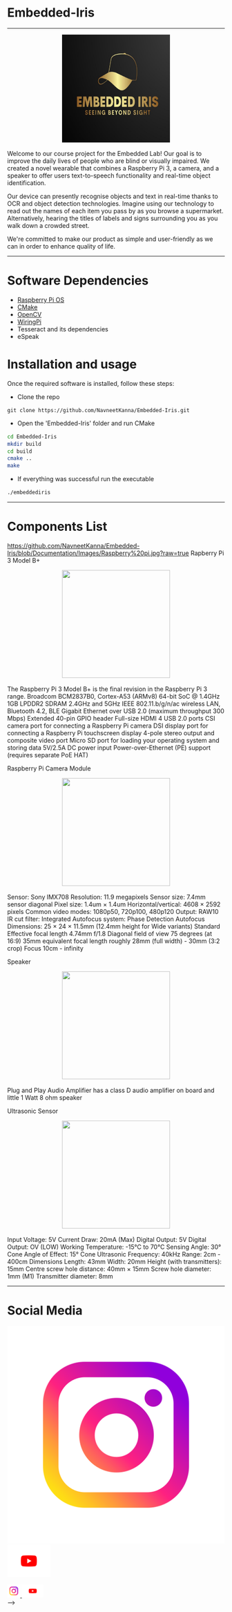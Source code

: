 # Embedded-Iris

---------------------------------------------------------------------------

<p align="center">
<img src="https://github.com/NavneetKanna/Embedded-Iris/blob/Documentation/Images/Logo.jpeg?raw=true" width="250" height="250">
</p>


Welcome to our course project for the Embedded Lab! Our goal is to improve the daily lives of people who are blind or visually impaired. We created a novel wearable that combines a Raspberry Pi 3, a camera, and a speaker to offer users text-to-speech functionality and real-time object identification.

Our device can presently recognise objects and text in real-time thanks to OCR and object detection technologies. Imagine using our technology to read out the names of each item you pass by as you browse a supermarket. Alternatively, hearing the titles of labels and signs surrounding you as you walk down a crowded street.

We're committed to make our product as simple and user-friendly as we can in order to enhance quality of life.


---------------------------------------------------------------------------

# Software Dependencies

- [Raspberry Pi OS](https://www.raspberrypi.com/software/)
- [CMake](https://cmake.org/download/)
- [OpenCV](https://opencv.org/releases/)
- [WiringPi](http://wiringpi.com/download-and-install/)
- Tesseract and its dependencies
- eSpeak


# Installation and usage

Once the required software is installed, follow these steps:

- Clone the repo
```git
git clone https://github.com/NavneetKanna/Embedded-Iris.git
```

- Open the 'Embedded-Iris' folder and run CMake
```bash
cd Embedded-Iris
mkdir build
cd build
cmake ..
make
```

- If everything was successful run the executable 
```bash
./embeddediris
```

---------------------------------------------------------------------------

# Components List


https://github.com/NavneetKanna/Embedded-Iris/blob/Documentation/Images/Raspberry%20pi.jpg?raw=true
Rapberry Pi 3 Model B+

<!-- ![raspberry pi](https://user-images.githubusercontent.com/123874995/226483366-cadbc80d-25ac-475b-89a8-7435614effe1.jpg) -->

<p align="center">
<img src="https://user-images.githubusercontent.com/123874995/226483366-cadbc80d-25ac-475b-89a8-7435614effe1.jpg" width="250" height="250">
</p>
The Raspberry Pi 3 Model B+ is the final revision in the Raspberry Pi 3 range.
Broadcom BCM2837B0, Cortex-A53 (ARMv8)
64-bit SoC @ 1.4GHz
1GB LPDDR2 SDRAM
2.4GHz and 5GHz IEEE 802.11.b/g/n/ac wireless
LAN, Bluetooth 4.2, BLE
Gigabit Ethernet over USB 2.0 (maximum throughput 300 Mbps)
Extended 40-pin GPIO header
Full-size HDMI
4 USB 2.0 ports
CSI camera port for connecting a Raspberry Pi camera
DSI display port for connecting a Raspberry Pi touchscreen display
4-pole stereo output and composite video port
Micro SD port for loading your operating system and storing data
5V/2.5A DC power input
Power-over-Ethernet (PE) support (requires separate PoE HAT)



Raspberry Pi Camera Module


<!--![camera](https://user-images.githubusercontent.com/123874995/226483843-fc016b75-4409-4163-ad12-c366a93adab9.jpg)-->

<p align="center">
<img src="https://user-images.githubusercontent.com/123874995/226483843-fc016b75-4409-4163-ad12-c366a93adab9.jpg" width="250" height="250">
</p>

Sensor: Sony IMX708
Resolution: 11.9 megapixels
Sensor size: 7.4mm sensor diagonal
Pixel size: 1.4um × 1.4um
Horizontal/vertical: 4608 × 2592 pixels
Common video modes: 1080p50, 720p100, 480p120
Output: RAW10
IR cut filter: Integrated
Autofocus system: Phase Detection Autofocus
Dimensions: 25 × 24 × 11.5mm (12.4mm height for Wide variants)
Standard
Effective focal length 4.74mm
f/1.8
Diagonal field of view 75 degrees (at 16:9)
35mm equivalent focal length roughly 28mm (full width) - 30mm (3:2 crop)
Focus 10cm - infinity



Speaker


<!-- ![speaker](https://user-images.githubusercontent.com/123874995/226483982-50e1fff4-3a23-476d-913d-df26029bef34.jpg) -->

<p align="center">
<img src="https://user-images.githubusercontent.com/123874995/226483982-50e1fff4-3a23-476d-913d-df26029bef34.jpg" width="250" height="250">
</p>

Plug and Play Audio Amplifier has a class D audio amplifier on board and little 1 Watt 8 ohm speaker



Ultrasonic Sensor


<!--![sensor](https://user-images.githubusercontent.com/123874995/226484137-40c85848-4b2a-4787-aa1e-1b5fdaeb2950.jpg) -->

<p align="center">
<img src="https://user-images.githubusercontent.com/123874995/226484137-40c85848-4b2a-4787-aa1e-1b5fdaeb2950.jpg" width="250" height="250">
</p>

Input Voltage: 5V
Current Draw: 20mA (Max)
Digital Output: 5V
Digital Output: OV (LOW)
Working Temperature: -15°C to 70°C
Sensing Angle: 30° Cone
Angle of Effect: 15° Cone
Ultrasonic Frequency: 40kHz
Range: 2cm - 400cm
Dimensions
Length: 43mm
Width: 20mm
Height (with transmitters): 15mm
Centre screw hole distance: 40mm × 15mm
Screw hole diameter: 1mm (M1)
Transmitter diameter: 8mm

-----------------------------------------------------------------------------------



# Social Media

[![instagram](https://github.com/NavneetKanna/Embedded-Iris/blob/Documentation/Images/instagram.png?raw=true (Instagram))][1]
[![youtube](https://github.com/NavneetKanna/Embedded-Iris/blob/Documentation/Images/youtube-logo-png-2069.png?raw=true (Youtube))][2]

[1]: https://www.instagram.com/_embedded_iris_/
[2]: https://www.youtube.com/@sisinsaju3942


<!-->
<div>
   <a href="https://www.instagram.com/_embedded_iris_/" target="_blank"><img src="https://github.com/NavneetKanna/Embedded-Iris/blob/Documentation/Images/instagram.png?raw=true" alt="Instagram Logo" width="30px" height="30px">
   </a>
   
   <a href="https://www.youtube.com/@sisinsaju3942" target="_blank"><img src="https://github.com/NavneetKanna/Embedded-Iris/blob/Documentation/Images/youtube-logo-png-2069.png?raw=true" alt="Youtube Logo" width="50px" height="30px">
   </a>
</div>

-->